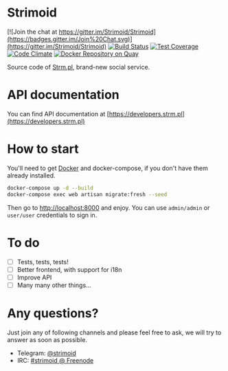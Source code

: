 Strimoid
========

[![Join the chat at https://gitter.im/Strimoid/Strimoid](https://badges.gitter.im/Join%20Chat.svg)](https://gitter.im/Strimoid/Strimoid) [![Build Status](https://semaphoreci.com/api/v1/strimoid/strimoid/branches/develop/shields_badge.svg)](https://semaphoreci.com/strimoid/strimoid) [![Test Coverage](https://codeclimate.com/github/Strimoid/Strimoid/badges/coverage.svg)](https://codeclimate.com/github/Strimoid/Strimoid) [![Code Climate](https://codeclimate.com/github/Strimoid/Strimoid/badges/gpa.svg)](https://codeclimate.com/github/Strimoid/Strimoid) [![Docker Repository on Quay](https://quay.io/repository/strimoid/strimoid/status "Docker Repository on Quay")](https://quay.io/repository/strimoid/strimoid)

Source code of [Strm.pl](https://strm.pl), brand-new social service.

API documentation
========
You can find API documentation at [https://developers.strm.pl](https://developers.strm.pl)

How to start
========
You'll need to get [Docker](https://www.docker.com/products/overview) and docker-compose, if you don't have them already installed.

```bash
docker-compose up -d --build
docker-compose exec web artisan migrate:fresh --seed
```

Then go to [http://localhost:8000](http://localhost:8000) and enjoy.
You can use `admin/admin` or `user/user` credentials to sign in.

To do
========
* [ ] Tests, tests, tests!
* [ ] Better frontend, with support for i18n
* [ ] Improve API
* [ ] Many many other things...

Any questions?
========
Just join any of following channels and please feel free to ask, we will try to answer as soon as possible.

* Telegram: [@strimoid](tg://resolve?domain=strimoid)
* IRC: [#strimoid @ Freenode](irc://chat.freenode.net/#strimoid)


